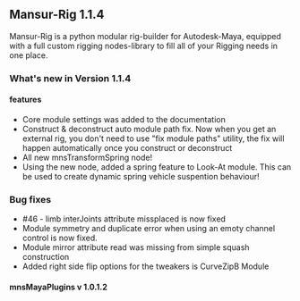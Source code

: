 ## Mansur-Rig 1.1.4

Mansur-Rig is a python modular rig-builder for Autodesk-Maya, equipped with a full custom rigging nodes-library to fill all of your Rigging needs in one place.


### What's new in Version 1.1.4

#### features
- Core module settings was added to the documentation
- Construct & deconstruct auto module path fix. Now when you get an external rig, you don't need to use "fix module paths" utility, the fix will happen automatically once you construct or deconstruct
- All new mnsTransformSpring node!
- Using the new node, added a spring feature to Look-At module. This can be used to create dynamic spring vehicle suspention behaviour!

### Bug fixes
- \#46 - limb interJoints attribute missplaced is now fixed
- Module symmetry and duplicate error when using an emoty channel control is now fixed.
- Module mirror attribute read was missing from simple squash construction
- Added right side flip options for the tweakers is CurveZipB Module

#### mnsMayaPlugins v 1.0.1.2